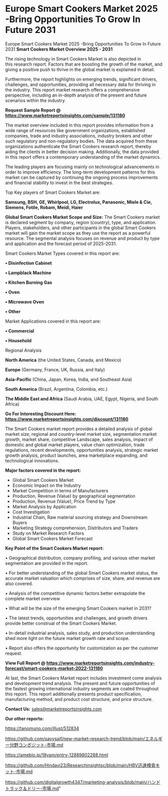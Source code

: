 # Europe Smart Cookers Market 2025 -Bring Opportunities To Grow In Future 2031
Europe Smart Cookers Market 2025 -Bring Opportunities To Grow In Future 2031
<Strong> Smart Cookers Market Overview 2025 - 2031</strong>

The rising technology in Smart Cookers Market is also depicted in this research report. Factors that are boosting the growth of the market, and giving a positive push to thrive in the global market is explained in detail.

Furthermore, the report highlights on emerging trends, significant drivers, challenges, and opportunities, providing all necessary data for thriving in the industry. This report market research offers a comprehensive perspective, including an in-depth analysis of the present and future scenarios within the industry.

<strong>Request Sample Report @ <a href=https://www.marketreportsinsights.com/sample/131180>https://www.marketreportsinsights.com/sample/131180</a></strong>

The market overview included in this report provides information from a wide range of resources like government organizations, established companies, trade and industry associations, industry brokers and other such regulatory and non-regulatory bodies. The data acquired from these organizations authenticate the Smart Cookers research report, thereby aiding the clients in better decision making. Additionally, the data provided in this report offers a contemporary understanding of the market dynamics.

The leading players are focusing mainly on technological advancements in order to improve efficiency. The long-term development patterns for this market can be captured by continuing the ongoing process improvements and financial stability to invest in the best strategies.

Top Key players of Smart Cookers Market are:

<strong>Samsung, BSH, GE, Whirlpool, LG, Electrolux, Panasonic, Miele & Cie, Siemens, Fotile, Robam, Meidi, Haier</strong>

<strong><b>Global Smart Cookers Market Scope and Size:</b></strong>
The Smart Cookers market is declared segment by company, region (country), type, and application. Players, stakeholders, and other participants in the global Smart Cookers market will gain the market scope as they use the report as a powerful resource. The segmental analysis focuses on revenue and product by type and application and the forecast period of 2025-2031.

Smart Cookers Market Types covered in this report are:

<strong>• Disinfection Cabinet

• Lampblack Machine

• Kitchen Burning Gas

• Oven

• Microwave Oven

• Other</strong>

Market Applications covered in this report are:

<strong>• Commercial

• Household</strong> 

Regional Analysis

<strong>North America</strong> (the United States, Canada, and Mexico)

<strong>Europe</strong> (Germany, France, UK, Russia, and Italy)

<strong>Asia-Pacific</strong> (China, Japan, Korea, India, and Southeast Asia)

<strong>South America</strong> (Brazil, Argentina, Colombia, etc.)

<strong>The Middle East and Africa</strong> (Saudi Arabia, UAE, Egypt, Nigeria, and South Africa)

<strong>Go For Interesting Discount Here: <a href=https://www.marketreportsinsights.com/discount/131180>https://www.marketreportsinsights.com/discount/131180</a></strong>

The Smart Cookers market report provides a detailed analysis of global market size, regional and country-level market size, segmentation market growth, market share, competitive Landscape, sales analysis, impact of domestic and global market players, value chain optimization, trade regulations, recent developments, opportunities analysis, strategic market growth analysis, product launches, area marketplace expanding, and technological innovations.

<strong><b>Major factors covered in the report:</b></strong>
<ul>
  <li>Global Smart Cookers Market </li>
  <li>Economic Impact on the Industry</li>
  <li>Market Competition in terms of Manufacturers</li>
  <li>Production, Revenue (Value) by geographical segmentation</li>
  <li>Production, Revenue (Value), Price Trend by Type</li>
  <li>Market Analysis by Application</li>
  <li>Cost Investigation</li>
  <li>Industrial Chain, Raw material sourcing strategy and Downstream Buyers</li>
  <li>Marketing Strategy comprehension, Distributors and Traders</li>
  <li>Study on Market Research Factors</li>
  <li>Global Smart Cookers Market Forecast</li>
</ul>

<strong><b>Key Point of the Smart Cookers Market report:</b></strong>

• Geographical distribution, company profiling, and various other market segmentation are provided in the report.

• For better understanding of the global Smart Cookers market status, the accurate market valuation which comprises of size, share, and revenue are also covered.

• Analysis of the competitive dynamic factors better extrapolate the complete market overview

• What will be the size of the emerging Smart Cookers market in 2031?

• The latest trends, opportunities and challenges, and growth drivers provide better construal of the Smart Cookers Market.

• In-detail industrial analysis, sales study, and production understanding shed more light on the future market growth rate and scope.

• Report also offers the opportunity for customization as per the customer request.

<strong><b>View Full Report @ <a href=https://www.marketreportsinsights.com/industry-forecast/smart-cookers-market-2022-131180>https://www.marketreportsinsights.com/industry-forecast/smart-cookers-market-2022-131180</a></b></strong>


At last, the Smart Cookers Market report includes investment come analysis and development trend analysis. The present and future opportunities of the fastest growing international industry segments are coated throughout this report. This report additionally presents product specification, manufacturing method, and product cost structure, and price structure.

<strong>Contact Us:</strong>
sales@marketreportsinsights.com

<strong>Our other reports:</strong>

<a href=https://tanomuno.com/illust/512834>https://tanomuno.com/illust/512834</a>

<a href=https://github.com/sayysaif/new-market-research-trend/blob/main/エネルギー分野コンポジット-市場.md>https://github.com/sayysaif/new-market-research-trend/blob/main/エネルギー分野コンポジット-市場.md</a>

<a href=https://ameblo.jp/18yam/entry-12889802288.html>https://ameblo.jp/18yam/entry-12889802288.html</a>

<a href=https://github.com/Hindavi23/Researchinsightsc/blob/main/HBV迅速検査キット-市場.md>https://github.com/Hindavi23/Researchinsightsc/blob/main/HBV迅速検査キット-市場.md</a>

<a href=https://github.com/digitalgrowth4347/marketing-analysis/blob/main/ハンドトラック＆ドリー-市場.md>https://github.com/digitalgrowth4347/marketing-analysis/blob/main/ハンドトラック＆ドリー-市場.md</a>"
